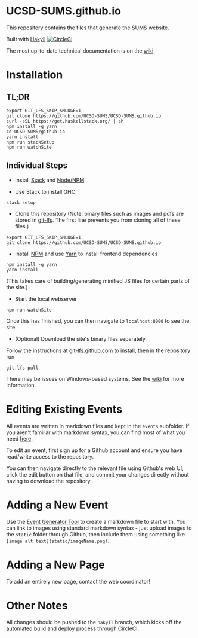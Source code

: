 # UCSD-SUMS.github.io
This repository contains the files that generate the SUMS website.

Built with [Hakyll](https://jaspervdj.be/hakyll/)
[![CircleCI](https://circleci.com/gh/UCSD-SUMS/web/tree/hakyll.svg?style=svg)](https://circleci.com/gh/UCSD-SUMS/web/tree/hakyll)

The most up-to-date technical documentation is on the
[wiki](https://github.com/UCSD-SUMS/web/wiki).

# Installation

## TL;DR

```
export GIT_LFS_SKIP_SMUDGE=1
git clone https://github.com/UCSD-SUMS/UCSD-SUMS.github.io
curl -sSL https://get.haskellstack.org/ | sh
npm install -g yarn
cd UCSD-SUMS/github.io
yarn install
npm run stackSetup
npm run watchSite
```

## Individual Steps
- Install [Stack](https://www.haskellstack.org/) and [Node/NPM](https://nodejs.org).

- Use Stack to install GHC:
```
stack setup
```

- Clone this repository
(Note: binary files such as images and pdfs are stored in [git-lfs](https://git-lfs.github.com/). The first line prevents you from cloning all of these files.)
```
export GIT_LFS_SKIP_SMUDGE=1
git clone https://github.com/UCSD-SUMS/UCSD-SUMS.github.io
```

- Install [NPM](https://www.npmjs.com/) and use [Yarn](https://yarnpkg.com/en/) to install frontend dependencies
```
npm install -g yarn
yarn install
```
(This takes care of building/generating minified JS files for certain parts of the site.)

- Start the local webserver
```
npm run watchSite
```

Once this has finished, you can then navigate to `localhost:8000` to see the site.

- (Optional) Download the site's binary files separately.

Follow the instructions at [git-lfs.github.com](https://git-lfs.github.com/) to install, then in the
repository run
```
git lfs pull
```


There may be issues on Windows-based systems. See the
[wiki](https://github.com/UCSD-SUMS/web/wiki) for
more information.

# Editing Existing Events
All events are written in markdown files and kept in the `events` subfolder. If you aren't familiar with
markdown syntax, you can find most of what you need
[here](https://github.com/adam-p/markdown-here/wiki/Markdown-Cheatsheet).

To edit an event, first sign up for a Github account and ensure you have read/write access to the repository.

You can then navigate directly to the relevant file using Github's web UI, click the edit button on that file,
and commit your changes directly without having to download the repository.

# Adding a New Event
Use the
[Event Generator Tool](http://sums.ucsd.edu/static/eventGenerator.html)
to create a markdown file to start with. You can link to images
using standard markdown syntax - just upload images to the `static` folder through Github, then include them using something like
`[image alt text](static/imageName.png)`.

# Adding a New Page
To add an entirely new page, contact the web coordinator!

# Other Notes
All changes should be pushed to the `hakyll` branch, which kicks off the automated
build and deploy process through CircleCI.

